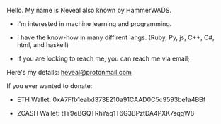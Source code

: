 Hello. My name is Neveal also known by HammerWADS.

- I'm interested in machine learning and programming.

- I have the know-how in many diffirent langs. (Ruby, Py, js, C++, C#, html, and haskell)

- If you are looking to reach me, you can reach me via email;

Here's my details: heveal@protonmail.com

If you ever wanted to donate:

- ETH Wallet: 0xA7Ffb1eabd373E210a91CAAD0C5c9593be1a4BBf

- ZCASH Wallet: t1Y9eBGQTRhYaq1T6G3BPztDA4PXK7sqqW8



